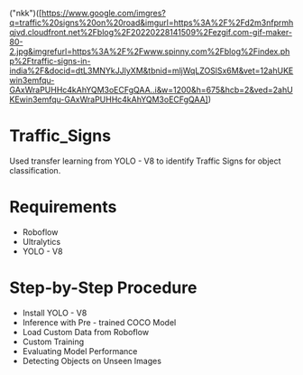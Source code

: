 ("nkk")([https://www.google.com/imgres?q=traffic%20signs%20on%20road&imgurl=https%3A%2F%2Fd2m3nfprmhqjvd.cloudfront.net%2Fblog%2F20220228141509%2Fezgif.com-gif-maker-80-2.jpg&imgrefurl=https%3A%2F%2Fwww.spinny.com%2Fblog%2Findex.php%2Ftraffic-signs-in-india%2F&docid=dtL3MNYkJJlyXM&tbnid=mljWqLZOSlSx6M&vet=12ahUKEwin3emfqu-GAxWraPUHHc4kAhYQM3oECFgQAA..i&w=1200&h=675&hcb=2&ved=2ahUKEwin3emfqu-GAxWraPUHHc4kAhYQM3oECFgQAA])

# Traffic_Signs
Used transfer learning from YOLO - V8 to identify Traffic Signs for object classification.

# Requirements

* Roboflow
* Ultralytics
* YOLO - V8

# Step-by-Step Procedure

* Install YOLO - V8
* Inference with Pre - trained COCO Model
* Load Custom Data from Roboflow
* Custom Training
* Evaluating Model Performance
* Detecting Objects on Unseen Images

